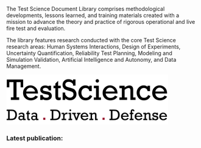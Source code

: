The Test Science Document Library comprises methodological developments, lessons learned, and training materials created with a mission to advance the theory and practice of rigorous operational and live fire test and evaluation.

The library features research conducted with the core Test Science research areas:  Human Systems Interactions, Design of Experiments, Uncertainty Quantification, Reliability Test Planning, Modeling and Simulation Validation, Artificial Intelligence and Autonomy, and Data Management.

![](testsci-logo.png "AuthorCredit")

### Latest publication:

